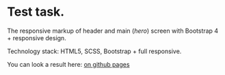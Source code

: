 # Test task.

The responsive markup of header and main (<i>hero</i>) screen with Bootstrap 4 + responsive design.

Technology stack: HTML5, SCSS, Bootstrap + full responsive.

You can look a result here: <a href="https://n-icko.github.io/testTask__Title-page/" target="_blank">on github pages</a>
